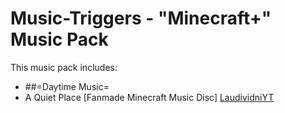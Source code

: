 # Music-Triggers - "Minecraft+" Music Pack

This music pack includes:
- ##=Daytime Music=
- A Quiet Place [Fanmade Minecraft Music Disc] [LaudividniYT](https://www.youtube.com/@LaudividniYT)
